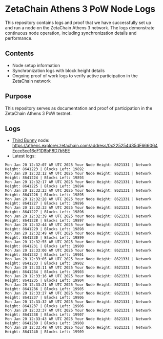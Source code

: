 # ZetaChain Athens 3 PoW Node Logs
This repository contains logs and proof that we have successfully set up and run a node on the ZetaChain Athens 3 network. The logs demonstrate continuous node operation, including synchronization details and performance.

## Contents
- Node setup information
- Synchronization logs with block height details
- Ongoing proof of work logs to verify active participation in the ZetaChain network

## Purpose
This repository serves as documentation and proof of participation in the ZetaChain Athens 3 PoW testnet.

## Logs

- [Third Bunny](https://thirdbunny.xyz/) node: https://athens.explorer.zetachain.com/address/0x225254d35dE666064Eccc5ce16eF1D8bF8D7b5EE
- Latest logs:
```
Mon Jan 20 12:32:07 AM UTC 2025 Your Node Height: 8621331 | Network Height: 8641223 | Blocks Left: 19892
Mon Jan 20 12:32:12 AM UTC 2025 Your Node Height: 8621331 | Network Height: 8641224 | Blocks Left: 19893
Mon Jan 20 12:32:17 AM UTC 2025 Your Node Height: 8621331 | Network Height: 8641225 | Blocks Left: 19894
Mon Jan 20 12:32:23 AM UTC 2025 Your Node Height: 8621331 | Network Height: 8641226 | Blocks Left: 19895
Mon Jan 20 12:32:28 AM UTC 2025 Your Node Height: 8621331 | Network Height: 8641227 | Blocks Left: 19896
Mon Jan 20 12:32:33 AM UTC 2025 Your Node Height: 8621331 | Network Height: 8641227 | Blocks Left: 19896
Mon Jan 20 12:32:39 AM UTC 2025 Your Node Height: 8621331 | Network Height: 8641228 | Blocks Left: 19897
Mon Jan 20 12:32:44 AM UTC 2025 Your Node Height: 8621331 | Network Height: 8641229 | Blocks Left: 19898
Mon Jan 20 12:32:49 AM UTC 2025 Your Node Height: 8621331 | Network Height: 8641230 | Blocks Left: 19899
Mon Jan 20 12:32:55 AM UTC 2025 Your Node Height: 8621331 | Network Height: 8641231 | Blocks Left: 19900
Mon Jan 20 12:33:00 AM UTC 2025 Your Node Height: 8621331 | Network Height: 8641232 | Blocks Left: 19901
Mon Jan 20 12:33:05 AM UTC 2025 Your Node Height: 8621331 | Network Height: 8641233 | Blocks Left: 19902
Mon Jan 20 12:33:11 AM UTC 2025 Your Node Height: 8621331 | Network Height: 8641234 | Blocks Left: 19903
Mon Jan 20 12:33:16 AM UTC 2025 Your Node Height: 8621331 | Network Height: 8641235 | Blocks Left: 19904
Mon Jan 20 12:33:21 AM UTC 2025 Your Node Height: 8621331 | Network Height: 8641236 | Blocks Left: 19905
Mon Jan 20 12:33:27 AM UTC 2025 Your Node Height: 8621331 | Network Height: 8641237 | Blocks Left: 19906
Mon Jan 20 12:33:32 AM UTC 2025 Your Node Height: 8621331 | Network Height: 8641237 | Blocks Left: 19906
Mon Jan 20 12:33:37 AM UTC 2025 Your Node Height: 8621331 | Network Height: 8641238 | Blocks Left: 19907
Mon Jan 20 12:33:43 AM UTC 2025 Your Node Height: 8621331 | Network Height: 8641239 | Blocks Left: 19908
Mon Jan 20 12:33:48 AM UTC 2025 Your Node Height: 8621331 | Network Height: 8641240 | Blocks Left: 19909
```
